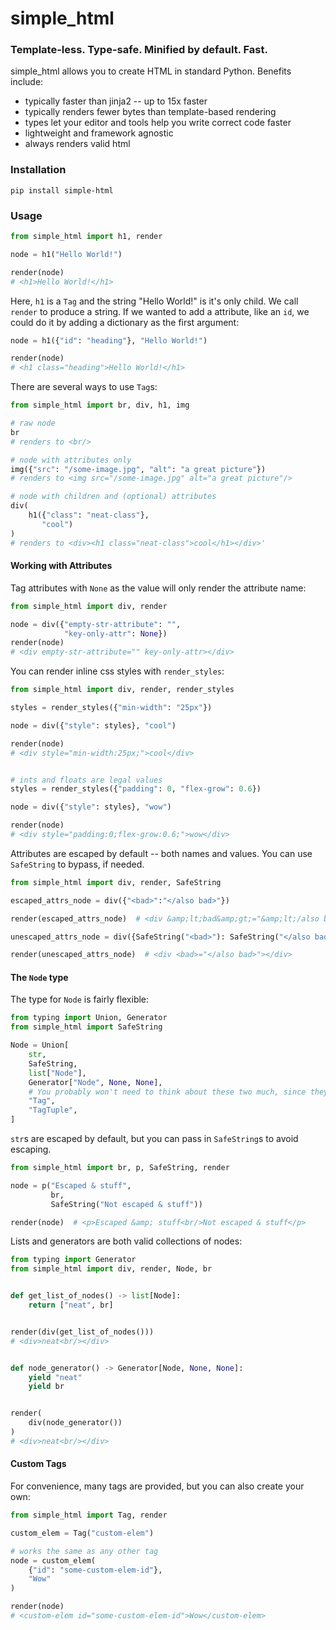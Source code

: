 # simple_html

### Template-less. Type-safe. Minified by default. Fast.

simple_html allows you to create HTML in standard Python. Benefits include:
- typically faster than jinja2 -- up to 15x faster
- typically renders fewer bytes than template-based rendering
- types let your editor and tools help you write correct code faster
- lightweight and framework agnostic
- always renders valid html


### Installation
`pip install simple-html`


### Usage

```python
from simple_html import h1, render

node = h1("Hello World!")

render(node)  
# <h1>Hello World!</h1> 
```
Here, `h1` is a `Tag` and the string "Hello World!" is it's only child. We call `render` to produce a string. If we wanted to add a attribute, like an `id`, we could do it by adding a dictionary as the first argument:
```python
node = h1({"id": "heading"}, "Hello World!")

render(node)  
# <h1 class="heading">Hello World!</h1> 
```

There are several ways to use `Tag`s:
```python
from simple_html import br, div, h1, img

# raw node
br
# renders to <br/>

# node with attributes only
img({"src": "/some-image.jpg", "alt": "a great picture"})
# renders to <img src="/some-image.jpg" alt="a great picture"/>

# node with children and (optional) attributes
div(
    h1({"class": "neat-class"}, 
       "cool")
)
# renders to <div><h1 class="neat-class">cool</h1></div>'
```

#### Working with Attributes

Tag attributes with `None` as the value will only render the attribute name:
```python
from simple_html import div, render

node = div({"empty-str-attribute": "", 
            "key-only-attr": None})
render(node)
# <div empty-str-attribute="" key-only-attr></div>
```

You can render inline css styles with `render_styles`:
```python
from simple_html import div, render, render_styles

styles = render_styles({"min-width": "25px"})

node = div({"style": styles}, "cool")

render(node)
# <div style="min-width:25px;">cool</div>


# ints and floats are legal values
styles = render_styles({"padding": 0, "flex-grow": 0.6})

node = div({"style": styles}, "wow")

render(node)
# <div style="padding:0;flex-grow:0.6;">wow</div>
```

Attributes are escaped by default -- both names and values. You can use `SafeString` to bypass, if needed.

```python
from simple_html import div, render, SafeString

escaped_attrs_node = div({"<bad>":"</also bad>"})

render(escaped_attrs_node)  # <div &amp;lt;bad&amp;gt;="&amp;lt;/also bad&amp;gt;"></div>

unescaped_attrs_node = div({SafeString("<bad>"): SafeString("</also bad>")})

render(unescaped_attrs_node)  # <div <bad>="</also bad>"></div>
```


#### The `Node` type

The type for `Node` is fairly flexible:
```python
from typing import Union, Generator
from simple_html import SafeString

Node = Union[
    str,
    SafeString, 
    list["Node"],
    Generator["Node", None, None],
    # You probably won't need to think about these two much, since they are mainly internal to the library
    "Tag", 
    "TagTuple",
]
```

`str`s are escaped by default, but you can pass in `SafeString`s to avoid escaping.

```python
from simple_html import br, p, SafeString, render

node = p("Escaped & stuff",
         br,
         SafeString("Not escaped & stuff"))

render(node)  # <p>Escaped &amp; stuff<br/>Not escaped & stuff</p> 
```

Lists and generators are both valid collections of nodes:
```python
from typing import Generator
from simple_html import div, render, Node, br


def get_list_of_nodes() -> list[Node]:
    return ["neat", br]


render(div(get_list_of_nodes()))
# <div>neat<br/></div>


def node_generator() -> Generator[Node, None, None]:
    yield "neat"
    yield br


render(
    div(node_generator())
)
# <div>neat<br/></div>
```

#### Custom Tags

For convenience, many tags are provided, but you can also create your own:

```python
from simple_html import Tag, render

custom_elem = Tag("custom-elem")

# works the same as any other tag
node = custom_elem(
    {"id": "some-custom-elem-id"},
    "Wow"
)

render(node)
# <custom-elem id="some-custom-elem-id">Wow</custom-elem>
```
